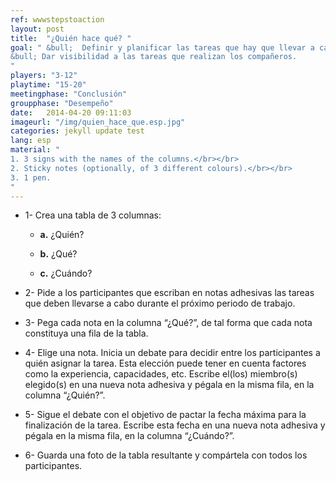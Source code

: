 ```yaml
---
ref: wwwstepstoaction
layout: post
title:  "¿Quién hace qué? "
goal: " &bull;  Definir y planificar las tareas que hay que llevar a cabo durante el próximo periodo.</br></br>
&bull; Dar visibilidad a las tareas que realizan los compañeros.
"
players: "3-12"
playtime: "15-20"
meetingphase: "Conclusión"
groupphase: "Desempeño"
date:   2014-04-20 09:11:03
imageurl: "/img/quien_hace_que.esp.jpg"
categories: jekyll update test
lang: esp
material: "
1. 3 signs with the names of the columns.</br></br>
2. Sticky notes (optionally, of 3 different colours).</br></br>
3. 1 pen.
"
---
```

- 1- Crea una tabla de 3 columnas:

	- <b>a.</b> ¿Quién?

	- <b>b.</b> ¿Qué?

	- <b>c.</b> ¿Cuándo?

- 2- Pide a los participantes que escriban en notas adhesivas las tareas que deben llevarse a cabo durante el próximo periodo de trabajo.

- 3- Pega cada nota en la columna “¿Qué?”, de tal forma que cada nota constituya una fila de la tabla.

- 4- Elige una nota. Inicia un debate para decidir entre los participantes a quién asignar la tarea. Esta elección puede tener en cuenta factores como la experiencia, capacidades, etc. Escribe el(los) miembro(s) elegido(s) en una nueva nota adhesiva y pégala en la misma fila, en la columna “¿Quién?”.

- 5- Sigue el debate con el objetivo de pactar la fecha máxima para la finalización de la tarea. Escribe esta fecha en una nueva nota adhesiva y pégala en la misma fila, en la columna “¿Cuándo?”.

- 6- Guarda una foto de la tabla resultante y compártela con todos los participantes.

